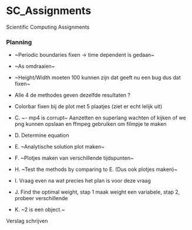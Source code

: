 # SC_Assignments
Scientific Computing Assignments

### Planning
* ~Periodic boundaries fixen -> time dependent is gedaan~
* ~As omdraaien~
* ~Height/Width moeten 100 kunnen zijn dat geeft nu een bug dus dat fixen~
* Alle 4 de methodes geven dezelfde resultaten ?
* Colorbar fixen bij de plot met 5 plaatjes (ziet er echt lelijk uit)

* C.  ~- mp4 is corrupt~ Aanzetten en superlang wachten of kijken of we png kunnen opslaan en ffmpeg gebruiken om filmpje te maken
* D. Determine equation
* E. ~Analytische solution plot maken~
* F. ~Plotjes maken van verschillende tijdspunten~
* H. ~Test the methods by comparing to E. (Dus ook plotjes maken)~
* I. Vraag even na wat precies het plan is voor deze vraag
* J. Find the optimal weight, stap 1 maak weight een variabele, stap 2, probeer verschillende
* K. ~2 is een object.~

Verslag schrijven
